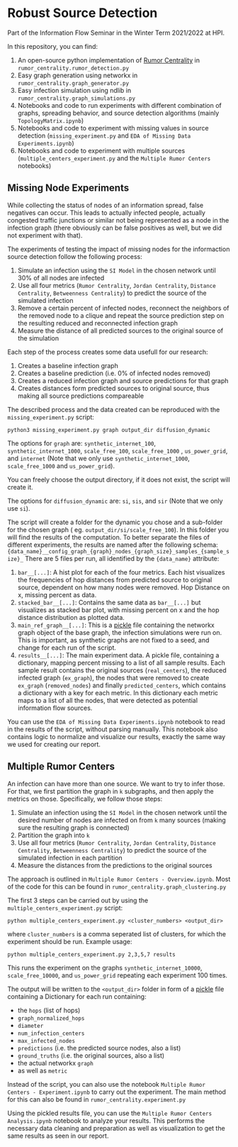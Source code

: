 # Robust Source Detection

Part of the Information Flow Seminar in the Winter Term 2021/2022 at HPI.

In this repository, you can find:

1. An open-source python implementation of [Rumor Centrality](https://dspace.mit.edu/handle/1721.1/63150)
   in `rumor_centrality.rumor_detection.py`
2. Easy graph generation using networkx in `rumor_centrality.graph_generator.py`
3. Easy infection simulation using ndlib in `rumor_centrality.graph_simulations.py`
4. Notebooks and code to run experiments with different combination of graphs, spreading behavior, and source detection
   algorithms (mainly `TopologyMatrix.ipynb`)
5. Notebooks and code to experiment with missing values in source detection (`missing_experiment.py`
   and `EDA of Missing Data Experiments.ipynb`)
6. Notebooks and code to experiment with multiple sources (`multiple_centers_experiment.py` and
   the `Multiple Rumor Centers` notebooks)

## Missing Node Experiments

While collecting the status of nodes of an information spread, false negatives can occur. This leads to actually
infected people, actually congested traffic junctions or similar not being represented as a node in the infection
graph (there obviously can be false positives as well, but we did not experiment with that).

The experiments of testing the impact of missing nodes for the informaction source detection follow the following
process:

1. Simulate an infection using the `SI Model` in the chosen network until 30% of all nodes are infected
2. Use all four metrics (`Rumor Centrality`, `Jordan Centrality`, `Distance Centrality`, `Betweenness Centrality`) to
   predict the source of the simulated infection
3. Remove a certain percent of infected nodes, reconnect the neighbors of the removed node to a clique and repeat the
   source prediction step on the resulting reduced and reconnected infection graph
4. Measure the distance of all predicted sources to the original source of the simulation

Each step of the process creates some data usefull for our research:

1. Creates a baseline infection graph
2. Creates a baseline prediction (i.e. 0% of infected nodes removed)
3. Creates a reduced infection graph and source predictions for that graph
4. Creates distances form predicted sources to original source, thus making all source predictions compareable

The described process and the data created can be reproduced with the `missing_experiment.py` script:

```
python3 missing_experiment.py graph output_dir diffusion_dynamic 
```

The options for `graph` are: `synthetic_internet_100`, `synthetic_internet_1000`, `scale_free_100`, `scale_free_1000`
, `us_power_grid`, and `internet` (Note that we only use `synthetic_internet_1000`, `scale_free_1000`
and `us_power_grid`).

You can freely choose the output directory, if it does not exist, the script will create it.

The options for `diffusion_dynamic` are: `si`, `sis`, and `sir` (Note that we only use `si`).

The script will create a folder for the dynamic you chose and a sub-folder for the chosen graph (
eg. `output_dir/si/scale_free_100`). In this folder you will find the results of the computation. To better separate the
files of different experiments, the results are named after the following schema:
`{data_name}__config_graph_{graph}_nodes_{graph_size}_samples_{sample_size}_`
There are 5 files per run, all identified by the `{data_name}` attribute:

1. `bar__[...]`: A hist plot for each of the four metrics. Each hist visualizes the frequencies of hop distances from
   predicted source to original source, dependent on how many nodes were removed. Hop Distance on x, missing percent as
   data.
2. `stacked_bar__[...]`: Contains the same data as `bar__[...]` but visualizes as stacked bar plot, with missing percent
   on x and the hop distance distribution as plotted data.
3. `main_ref_graph__[...]`: This is a [pickle](https://docs.python.org/3/library/pickle.html) file containing the
   networkx graph object of the base graph, the infection simulations were run on. This is important, as synthetic
   graphs are not fixed to a seed, and change for each run of the script.
4. `results__[...]`: The main experiment data. A pickle file, containing a dictionary, mapping percent missing to a list
   of all sample results. Each sample result contains the original sources (`real_centers`), the reduced infected
   graph (`ex_graph`), the nodes that were removed to create `ex_graph` (`removed_nodes`) and
   finally `predicted_centers`, which contains a dictionary with a key for each metric. In this dictionary each metric
   maps to a list of all the nodes, that were detected as potential information flow sources.

You can use the `EDA of Missing Data Experiments.ipynb` notebook to read in the results of the script, without parsing
manually. This notebook also contains logic to normalize and visualize our results, exactly the same way we used for
creating our report.

## Multiple Rumor Centers

An infection can have more than one source. We want to try to infer those. For that, we first partition the graph in `k`
subgraphs, and then apply the metrics on those. Specifically, we follow those steps:

1. Simulate an infection using the `SI Model` in the chosen network until the desired number of nodes are infected on
   from `k` many sources (making sure the resulting graph is connected)
2. Partition the graph into `k`
3. Use all four metrics (`Rumor Centrality`, `Jordan Centrality`, `Distance Centrality`, `Betweenness Centrality`) to
   predict the source of the simulated infection in each partition
4. Measure the distances from the predictions to the original sources

The approach is outlined in `Multiple Rumor Centers - Overview.ipynb`. Most of the code for this can be found
in `rumor_centrality.graph_clustering.py`

The first 3 steps can be carried out by using the `multiple_centers_experiment.py` script:

```
python multiple_centers_experiment.py <cluster_numbers> <output_dir>
```

where `cluster_numbers` is a comma seperated list of clusters, for which the experiment should be run. Example usage:

```
python multiple_centers_experiment.py 2,3,5,7 results
```

This runs the experiment on the graphs `synthetic_internet_10000`, `scale_free_10000`, and `us_power_grid` repeating
each experiment 100 times.

The output will be written to the `<output_dir>` folder in form of
a [pickle](https://docs.python.org/3/library/pickle.html) file containing a Dictionary for each run containing:

- the `hops` (list of hops)
- `graph_normalized_hops`
- `diameter`
- `num_infection_centers`
- `max_infected_nodes`
- `predictions` (i.e. the predicted source nodes, also a list)
- `ground_truths` (i.e. the original sources, also a list)
- the actual networkx `graph`
- as well as `metric`

Instead of the script, you can also use the notebook `Multiple Rumor Centers - Experiment.ipynb` to carry out the
experiment. The main method for this can also be found in `rumor_centrality.experiment.py`

Using the pickled results file, you can use the `Multiple Rumor Centers Analysis.ipynb` notebook to analyze your
results. This performs the necessary data cleaning and preparation as well as visualization to get the same results as
seen in our report.




